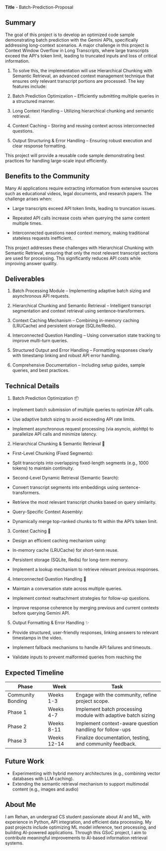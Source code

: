**Title** - Batch-Prediction-Proposal

## **Summary**  
The goal of this project is to develop an optimized code sample demonstrating batch prediction with the Gemini APIs, specifically addressing long-context scenarios. A major challenge in this project is Context Window Overflow in Long Transcripts, where large transcripts exceed the API's token limit, leading to truncated inputs and loss of critical information.

1. To solve this, the implementation will use Hierarchical Chunking with Semantic Retrieval, an advanced context management technique that ensures only relevant transcript portions are processed. The key features include:

2. Batch Prediction Optimization – Efficiently submitting multiple queries in a structured manner.

3. Long Context Handling – Utilizing hierarchical chunking and semantic retrieval.

4. Context Caching – Storing and reusing context across interconnected questions.

5. Output Structuring & Error Handling – Ensuring robust execution and clear response formatting.

This project will provide a reusable code sample demonstrating best practices for handling large-scale input efficiently.

## **Benefits to the Community**  
Many AI applications require extracting information from extensive sources such as educational videos, legal documents, and research papers. The challenge arises when:

 - Large transcripts exceed API token limits, leading to truncation issues.

 - Repeated API calls increase costs when querying the same content multiple times.

 - Interconnected questions need context memory, making traditional stateless requests inefficient.

This project addresses these challenges with Hierarchical Chunking with Semantic Retrieval, ensuring that only the most relevant transcript sections are used for processing. This significantly reduces API costs while improving answer quality.

## **Deliverables**  
1. Batch Processing Module – Implementing adaptive batch sizing and asynchronous API requests.

2. Hierarchical Chunking and Semantic Retrieval – Intelligent transcript segmentation and context retrieval using sentence-transformers.

3. Context Caching Mechanism – Combining in-memory caching (LRUCache) and persistent storage (SQLite/Redis).

4. Interconnected Question Handling – Using conversation state tracking to improve multi-turn queries.

5. Structured Output and Error Handling – Formatting responses clearly with timestamp linking and robust API error handling.

6. Comprehensive Documentation – Including setup guides, sample queries, and best practices.
   
## **Technical Details**  
1. Batch Prediction Optimization 📦

 - Implement batch submission of multiple queries to optimize API calls.

 - Use adaptive batch sizing to avoid exceeding API rate limits.

 - Implement asynchronous request processing (via asyncio, aiohttp) to parallelize API calls and minimize latency.

2. Hierarchical Chunking & Semantic Retrieval 📏

 - First-Level Chunking (Fixed Segments):

 - Split transcripts into overlapping fixed-length segments (e.g., 1000 tokens) to maintain continuity.

 - Second-Level Dynamic Retrieval (Semantic Search):

 - Convert transcript segments into embeddings using sentence-transformers.

 - Retrieve the most relevant transcript chunks based on query similarity.

 - Query-Specific Context Assembly:

 - Dynamically merge top-ranked chunks to fit within the API’s token limit.

3. Context Caching 💾

 - Design an efficient caching mechanism using:

 - In-memory cache (LRUCache) for short-term reuse.

 - Persistent storage (SQLite, Redis) for long-term memory.

 - Implement a lookup mechanism to retrieve relevant previous responses.

4. Interconnected Question Handling 🔗

 - Maintain a conversation state across multiple queries.

 - Implement context reattachment strategies for follow-up questions.

 - Improve response coherence by merging previous and current contexts before querying Gemini API.

5. Output Formatting & Error Handling ✨

 - Provide structured, user-friendly responses, linking answers to relevant timestamps in the video.

 - Implement fallback mechanisms to handle API failures and timeouts.

 - Validate inputs to prevent malformed queries from reaching the 

## **Expected Timeline**  
| **Phase** | **Week** | **Task** |
|-----------|------------|---------|
| Community Bonding | Weeks 1-3 | Engage with the community, refine project scope. |
| Phase 1 | Weeks 4-7 | Implement batch processing module with adaptive batch sizing |
| Phase 2 | Weeks 8-11 | Implement context-aware question handling for follow-ups |
| Phase 3 | Weeks 12-14 | Finalize documentation, testing, and community feedback. |

## **Future Work**  
- Experimenting with hybrid memory architectures (e.g., combining vector databases with LLM caching).
- Extending the semantic retrieval mechanism to support multimodal content (e.g., images and audio)

## **About Me**
I am Rehan, an undergrad CS student passionate about AI and ML, with experience in Python, API integration, and efficient data processing. My past projects include optimizing ML model inference, text processing, and building AI-powered applications. Through this GSoC project, I aim to contribute meaningful improvements to AI-based information retrieval systems.

